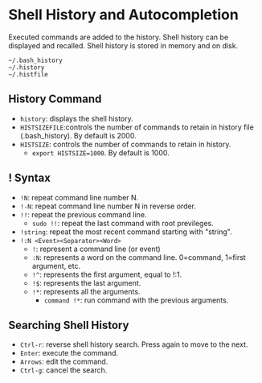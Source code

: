 # Shell History and Autocompletion
Executed commands are added to the history. Shell history can be displayed and recalled. Shell history is stored in memory and on disk.
```
~/.bash_history
~/.history
~/.histfile
```
## History Command
- `history`: displays the shell history.
- `HISTSIZEFILE`:controls the number of commands to retain in history file (.bash_history). By default is 2000.
- `HISTSIZE`: controls the number of commands to retain in history.
  - `export HISTSIZE=1000`. By default is 1000.

## ! Syntax
- `!N`: repeat command line number N.
- `!-N`: repeat command line number N in reverse order.
- `!!`: repeat the previous command line.
  - `sudo !!`: repeat the last command with root previleges.
- `!string`: repeat the most recent command starting with "string".
- `!:N <Event><Separator><Word>`
  - `!`: represent a command line (or event)
  - `:N`: represents a word on the command line. 0=command, 1=first argument, etc.
  - `!^`: represents the first argument, equal to !:1.
  - `!$`: represents the last argument.
  - `!*`: represents all the arguments.
    - `command !*`: run command with the previous arguments.

## Searching Shell History
- `Ctrl-r`: reverse shell history search. Press again to move to the next.
- `Enter`: execute the command.
- `Arrows`: edit the command.
- `Ctrl-g`: cancel the search.